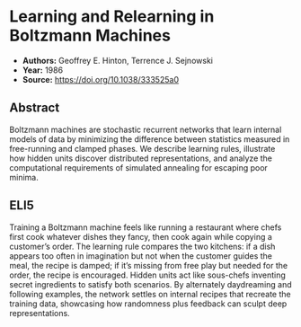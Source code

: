 # Learning and Relearning in Boltzmann Machines

- **Authors:** Geoffrey E. Hinton, Terrence J. Sejnowski
- **Year:** 1986
- **Source:** https://doi.org/10.1038/333525a0

## Abstract
Boltzmann machines are stochastic recurrent networks that learn internal models of data by minimizing the difference between statistics measured in free-running and clamped phases. We describe learning rules, illustrate how hidden units discover distributed representations, and analyze the computational requirements of simulated annealing for escaping poor minima.

## ELI5
Training a Boltzmann machine feels like running a restaurant where chefs first cook whatever dishes they fancy, then cook again while copying a customer’s order. The learning rule compares the two kitchens: if a dish appears too often in imagination but not when the customer guides the meal, the recipe is damped; if it’s missing from free play but needed for the order, the recipe is encouraged. Hidden units act like sous-chefs inventing secret ingredients to satisfy both scenarios. By alternately daydreaming and following examples, the network settles on internal recipes that recreate the training data, showcasing how randomness plus feedback can sculpt deep representations.
